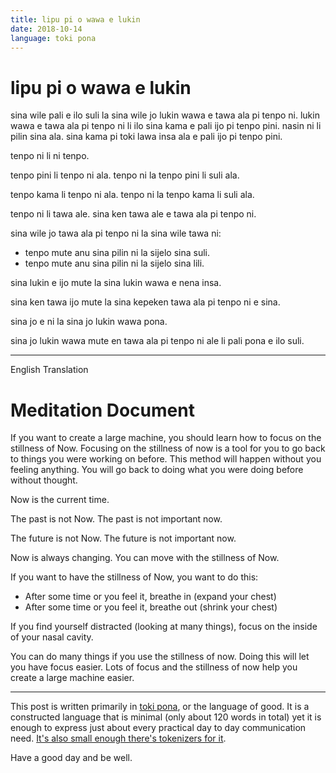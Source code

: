 ```yaml
---
title: lipu pi o wawa e lukin
date: 2018-10-14
language: toki pona
---
```


# lipu pi o wawa e lukin

sina wile pali e ilo suli la sina wile jo lukin wawa e tawa ala pi tenpo ni.
lukin wawa e tawa ala pi tenpo ni li ilo sina kama e pali ijo pi tenpo pini.
nasin ni li pilin sina ala. sina kama pi toki lawa insa ala e pali ijo pi
tenpo pini.

tenpo ni li ni tenpo.

tenpo pini li tenpo ni ala.
tenpo ni la tenpo pini li suli ala.

tenpo kama li tenpo ni ala.
tenpo ni la tenpo kama li suli ala.

tenpo ni li tawa ale.
sina ken tawa ale e tawa ala pi tenpo ni.

sina wile jo tawa ala pi tenpo ni la sina wile tawa ni:

- tenpo mute anu sina pilin ni la sijelo sina suli.
- tenpo mute anu sina pilin ni la sijelo sina lili.

sina lukin e ijo mute la sina lukin wawa e nena insa.

sina ken tawa ijo mute la sina kepeken tawa ala pi tenpo ni e sina.

sina jo e ni la sina jo lukin wawa pona.

sina jo lukin wawa mute en tawa ala pi tenpo ni ale li pali pona e ilo suli.

---

English Translation

# Meditation Document

If you want to create a large machine, you should learn how to focus on the
stillness of Now. Focusing on the stillness of now is a tool for you to go back
to things you were working on before. This method will happen without you
feeling anything. You will go back to doing what you were doing before without
thought.

Now is the current time.

The past is not Now.
The past is not important now.

The future is not Now.
The future is not important now.

Now is always changing.
You can move with the stillness of Now.

If you want to have the stillness of Now, you want to do this:

- After some time or you feel it, breathe in (expand your chest)
- After some time or you feel it, breathe out (shrink your chest)

If you find yourself distracted (looking at many things), focus on the inside of
your nasal cavity.

You can do many things if you use the stillness of now. Doing this will let you
have focus easier. Lots of focus and the stillness of now help you create a large
machine easier.

---

This post is written primarily in [toki pona](http://tokipona.net/tp/Default.aspx),
or the language of good. It is a constructed language that is minimal (only about
120 words in total) yet it is enough to express just about every practical day to
day communication need. [It's also small enough there's tokenizers for it](https://github.com/Xe/x/blob/master/web/tokiponatokens/toki_pona.go).

Have a good day and be well.
